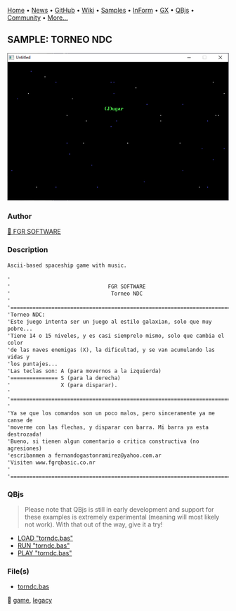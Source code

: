 [Home](https://qb64.com) • [News](../../news.md) • [GitHub](https://github.com/QB64Official/qb64) • [Wiki](https://github.com/QB64Official/qb64/wiki) • [Samples](../../samples.md) • [InForm](../../inform.md) • [GX](../../gx.md) • [QBjs](../../qbjs.md) • [Community](../../community.md) • [More...](../../more.md)

## SAMPLE: TORNEO NDC

![screenshot.png](img/screenshot.png)

### Author

[🐝 FGR SOFTWARE](../fgr-software.md) 

### Description

```text
Ascii-based spaceship game with music.

'
'                               FGR SOFTWARE
'                                Torneo NDC
'
'=============================================================================
'Torneo NDC:
'Este juego intenta ser un juego al estilo galaxian, solo que muy pobre...
'Tiene 14 o 15 niveles, y es casi siemprelo mismo, solo que cambia el color
'de las naves enemigas (X), la dificultad, y se van acumulando las vidas y
'los puntajes...
'Las teclas son: A (para movernos a la izquierda)
'=============== S (para la derecha)
'                X (para disparar).
'
'=============================================================================
'
'Ya se que los comandos son un poco malos, pero sinceramente ya me canse de
'moverme con las flechas, y disparar con barra. Mi barra ya esta destrozada!
'Bueno, si tienen algun comentario o critica constructiva (no agresiones)
'escribanmen a fernandogastonramirez@yahoo.com.ar
'Visiten www.fgrqbasic.co.nr
'
'==============================================================================
```

### QBjs

> Please note that QBjs is still in early development and support for these examples is extremely experimental (meaning will most likely not work). With that out of the way, give it a try!

* [LOAD "torndc.bas"](https://qbjs.org/index.html?src=https://qb64.com/samples/torneo-ndc/src/torndc.bas)
* [RUN "torndc.bas"](https://qbjs.org/index.html?mode=auto&src=https://qb64.com/samples/torneo-ndc/src/torndc.bas)
* [PLAY "torndc.bas"](https://qbjs.org/index.html?mode=play&src=https://qb64.com/samples/torneo-ndc/src/torndc.bas)

### File(s)

* [torndc.bas](src/torndc.bas)

🔗 [game](../game.md), [legacy](../legacy.md)

